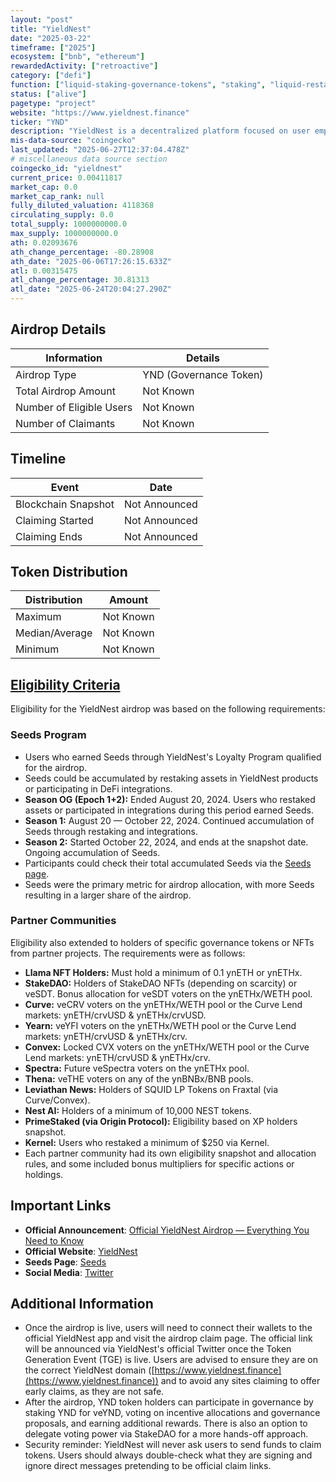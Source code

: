 ```yaml
---
layout: "post"
title: "YieldNest"
date: "2025-03-22"
timeframe: ["2025"]
ecosystem: ["bnb", "ethereum"]
rewardedActivity: ["retroactive"]
category: ["defi"]
function: ["liquid-staking-governance-tokens", "staking", "liquid-restaking-governance-tokens", "decentralized-finance"]
status: ["alive"]
pagetype: "project"
website: "https://www.yieldnest.finance"
ticker: "YND"
description: "YieldNest is a decentralized platform focused on user empowerment, decentralization, accessibility, transparency, and community-led governance. It offers advanced yield strategies and cross-chain expansions to ensure active community participation."
mis-data-source: "coingecko"
last_updated: "2025-06-27T12:37:04.478Z"
# miscellaneous data source section
coingecko_id: "yieldnest"
current_price: 0.00411817
market_cap: 0.0
market_cap_rank: null
fully_diluted_valuation: 4118368
circulating_supply: 0.0
total_supply: 1000000000.0
max_supply: 1000000000.0
ath: 0.02093676
ath_change_percentage: -80.28908
ath_date: "2025-06-06T17:26:15.633Z"
atl: 0.00315475
atl_change_percentage: 30.81313
atl_date: "2025-06-24T20:04:27.290Z"
---
```


## Airdrop Details

| Information              | Details                |
| ------------------------ | ---------------------- |
| Airdrop Type             | YND (Governance Token) |
| Total Airdrop Amount     | Not Known              |
| Number of Eligible Users | Not Known              |
| Number of Claimants      | Not Known              |

## Timeline

| Event               | Date          |
| ------------------- | ------------- |
| Blockchain Snapshot | Not Announced |
| Claiming Started    | Not Announced |
| Claiming Ends       | Not Announced |

## Token Distribution

| Distribution   | Amount    |
| -------------- | --------- |
| Maximum        | Not Known |
| Median/Average | Not Known |
| Minimum        | Not Known |

## [Eligibility Criteria](https://medium.com/@yieldnest/official-yieldnest-airdrop-everything-you-need-to-know-fbe0f8f04c60)

Eligibility for the YieldNest airdrop was based on the following requirements:

### Seeds Program
- Users who earned Seeds through YieldNest's Loyalty Program qualified for the airdrop.
- Seeds could be accumulated by restaking assets in YieldNest products or participating in DeFi integrations.
- **Season OG (Epoch 1+2):** Ended August 20, 2024. Users who restaked assets or participated in integrations during this period earned Seeds.
- **Season 1:** August 20 — October 22, 2024. Continued accumulation of Seeds through restaking and integrations.
- **Season 2:** Started October 22, 2024, and ends at the snapshot date. Ongoing accumulation of Seeds.
- Participants could check their total accumulated Seeds via the [Seeds page](https://app.yieldnest.finance).
- Seeds were the primary metric for airdrop allocation, with more Seeds resulting in a larger share of the airdrop.

### Partner Communities
Eligibility also extended to holders of specific governance tokens or NFTs from partner projects. The requirements were as follows:
- **Llama NFT Holders:** Must hold a minimum of 0.1 ynETH or ynETHx.
- **StakeDAO:** Holders of StakeDAO NFTs (depending on scarcity) or veSDT. Bonus allocation for veSDT voters on the ynETHx/WETH pool.
- **Curve:** veCRV voters on the ynETHx/WETH pool or the Curve Lend markets: ynETH/crvUSD & ynETHx/crvUSD.
- **Yearn:** veYFI voters on the ynETHx/WETH pool or the Curve Lend markets: ynETH/crvUSD & ynETHx/crv.
- **Convex:** Locked CVX voters on the ynETHx/WETH pool or the Curve Lend markets: ynETH/crvUSD & ynETHx/crv.
- **Spectra:** Future veSpectra voters on the ynETHx pool.
- **Thena:** veTHE voters on any of the ynBNBx/BNB pools.
- **Leviathan News:** Holders of SQUID LP Tokens on Fraxtal (via Curve/Convex).
- **Nest AI:** Holders of a minimum of 10,000 NEST tokens.
- **PrimeStaked (via Origin Protocol):** Eligibility based on XP holders snapshot.
- **Kernel:** Users who restaked a minimum of $250 via Kernel.
- Each partner community had its own eligibility snapshot and allocation rules, and some included bonus multipliers for specific actions or holdings.

## Important Links

- **Official Announcement**: [Official YieldNest Airdrop — Everything You Need to Know](https://medium.com/@yieldnest/official-yieldnest-airdrop-everything-you-need-to-know-fbe0f8f04c60)
- **Official Website**: [YieldNest](https://www.yieldnest.finance)
- **Seeds Page**: [Seeds](https://app.yieldnest.finance)
- **Social Media**: [Twitter](https://twitter.com/yieldnest)

## Additional Information

- Once the airdrop is live, users will need to connect their wallets to the official YieldNest app and visit the airdrop claim page. The official link will be announced via YieldNest's official Twitter once the Token Generation Event (TGE) is live. Users are advised to ensure they are on the correct YieldNest domain ([https://www.yieldnest.finance](https://www.yieldnest.finance)) and to avoid any sites claiming to offer early claims, as they are not safe.
- After the airdrop, YND token holders can participate in governance by staking YND for veYND, voting on incentive allocations and governance proposals, and earning additional rewards. There is also an option to delegate voting power via StakeDAO for a more hands-off approach.
- Security reminder: YieldNest will never ask users to send funds to claim tokens. Users should always double-check what they are signing and ignore direct messages pretending to be official claim links.